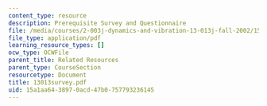 ```yaml
---
content_type: resource
description: Prerequisite Survey and Questionnaire
file: /media/courses/2-003j-dynamics-and-vibration-13-013j-fall-2002/15a1aa6438970acd47b0757793236145_13013survey.pdf
file_type: application/pdf
learning_resource_types: []
ocw_type: OCWFile
parent_title: Related Resources
parent_type: CourseSection
resourcetype: Document
title: 13013survey.pdf
uid: 15a1aa64-3897-0acd-47b0-757793236145
---
```

